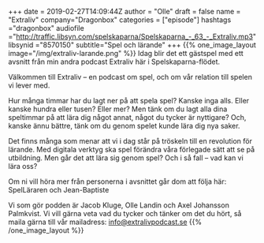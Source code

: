 +++
date = 2019-02-27T14:09:44Z
author = "Olle"
draft = false
name = "Extraliv"
company="Dragonbox"
categories = ["episode"]
hashtags ="dragonbox"
audiofile ="http://traffic.libsyn.com/spelskaparna/Spelskaparna_-_63_-_Extraliv.mp3"
libsynid ="8570150"
subtitle="Spel och lärande"
+++ 
{{% one_image_layout image="/img/extraliv-larande.png" %}}
Idag blir det ett gästspel med ett avsnitt från min andra podcast Extraliv här i Spelskaparna-flödet.

Välkommen till Extraliv – en podcast om spel, och om vår relation till spelen vi lever med.

Hur många timmar har du lagt ner på att spela spel? Kanske inga alls. Eller kanske hundra eller tusen? Eller mer? Men tänk om du lagt alla dina speltimmar på att lära dig något annat, något du tycker är nyttigare? Och, kanske ännu bättre, tänk om du genom spelet kunde lära dig nya saker.

Det finns många som menar att vi i dag står på tröskeln till en revolution för lärande. Med digitala verktyg ska spel förändra våra förlegade sätt att se på utbildning. Men går det att lära sig genom spel? Och i så fall – vad kan vi lära oss?

Om ni vill höra mer från personerna i avsnittet går dom att följa här: SpelLäraren och Jean-Baptiste

Vi som gör podden är Jacob Kluge, Olle Landin och Axel Johansson Palmkvist. Vi vill gärna veta vad du tycker och tänker om det du hört, så maila gärna till vår mailadress: info@extralivpodcast.se
{{% /one_image_layout %}}
